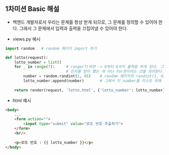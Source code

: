 ## 1차미션 Basic 해설
- 백엔드 개발자로서 우리는 문제를 항상 받게 되므로, 그 문제를 정의할 수 있어야 한다. 그래서 그 문제에서 입력과 출력을 끄집어낼 수 있어야 한다.

- views.py 예시

```python
import random   # random 패키지 import 하기

def lotto(request):
    lotto_number = list()
    for _ in range(7):     # range(7)하면 -> 0부터 6까지 출력을 하게 된다. 그래서 총 7번 반복하게 된다. 그리고 언더바는 그냥 단순 반복을 의미하는거지, range에서 숫자를 받아서 
                           # 인자를 받아 뽑는 게 아닌 for문이라는 것을 의미한다.
        number = random.randint(1, 45)    # random 패키지의 randint(1, 45)를 사용했는데, 이건 랜덤으로 int를 1부터 45에서 추출한다는 의미이다.
        lotto_number.append(number)       # 그래서 이 number를 리스트 뒤에 붙인다.
    
    return render(request, 'lotto.html', {'lotto_number': lotto_number})
```

- html 예시

```html
<body>
    ...
    <form action="">
        <input type="submit" value="로또 번호 추출하기">
    </form>        
    <br/>
    
    <p>로또 번호 : {{ lotto_number }}</p>
</body>
```

